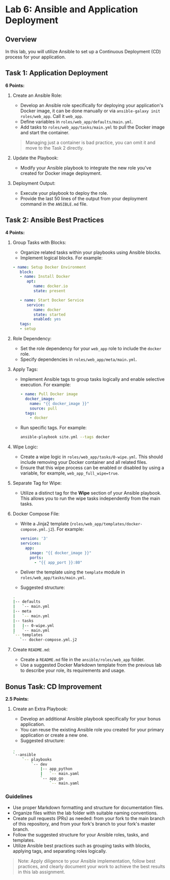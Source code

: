 # Lab 6: Ansible and Application Deployment

## Overview

In this lab, you will utilize Ansible to set up a Continuous Deployment (CD) process for your application.

## Task 1: Application Deployment

**6 Points:**

1. Create an Ansible Role:
   - Develop an Ansible role specifically for deploying your application's Docker image, it can be done manually or via `ansible-galaxy init roles/web_app`. Call it `web_app`.
   - Define variables in `roles/web_app/defaults/main.yml`.
   - Add tasks to `roles/web_app/tasks/main.yml` to pull the Docker image and start the container.

   > Managing just a container is bad practice, you can omit it and move to the Task 2 directly.

2. Update the Playbook:
   - Modify your Ansible playbook to integrate the new role you've created for Docker image deployment.

3. Deployment Output:
   - Execute your playbook to deploy the role.
   - Provide the last 50 lines of the output from your deployment command in the `ANSIBLE.md` file.

## Task 2: Ansible Best Practices

**4 Points:**

1. Group Tasks with Blocks:
   - Organize related tasks within your playbooks using Ansible blocks.
   - Implement logical blocks. For example:

   ```yaml
   - name: Setup Docker Environment
      block:
      - name: Install Docker
         apt:
            name: docker.io
            state: present

      - name: Start Docker Service
         service:
            name: docker
            state: started
            enabled: yes
      tags:
      - setup
   ```

2. Role Dependency:
   - Set the role dependency for your `web_app` role to include the `docker` role.
   - Specify dependencies in `roles/web_app/meta/main.yml`.

3. Apply Tags:
   - Implement Ansible tags to group tasks logically and enable selective execution. For example:

     ```yaml
     - name: Pull Docker image
       docker_image:
         name: "{{ docker_image }}"
         source: pull
       tags:
         - docker
     ```

   - Run specific tags. For example:

     ```bash
     ansible-playbook site.yml --tags docker
     ```

4. Wipe Logic:
   - Create a wipe logic in `roles/web_app/tasks/0-wipe.yml`. This should include removing your Docker container and all related files.
   - Ensure that this wipe process can be enabled or disabled by using a variable, for example, `web_app_full_wipe=true`.

5. Separate Tag for Wipe:
   - Utilize a distinct tag for the **Wipe** section of your Ansible playbook. This allows you to run the wipe tasks independently from the main tasks.

6. Docker Compose File:
   - Write a Jinja2 template (`roles/web_app/templates/docker-compose.yml.j2`). For example:

     ```yaml
     version: '3'
     services:
       app:
         image: "{{ docker_image }}"
         ports:
           - "{{ app_port }}:80"
     ```

   - Deliver the template using the `template` module in `roles/web_app/tasks/main.yml`.
   - Suggested structure:

   ```sh
   .
   |-- defaults
   |   `-- main.yml
   |-- meta
   |   `-- main.yml
   |-- tasks
   |   |-- 0-wipe.yml
   |   `-- main.yml
   `-- templates
      `-- docker-compose.yml.j2
   ```

7. Create `README.md`:
   - Create a `README.md` file in the `ansible/roles/web_app` folder.
   - Use a suggested Docker Markdown template from the previous lab to describe your role, its requirements and usage.

## Bonus Task: CD Improvement

**2.5 Points:**

1. Create an Extra Playbook:
   - Develop an additional Ansible playbook specifically for your bonus application.
   - You can reuse the existing Ansible role you created for your primary application or create a new one.
   - Suggested structure:

   ```sh
   .
   `--ansible
       `-- playbooks
           `-- dev
               |-- app_python
               |   `-- main.yaml
               `-- app_go
                   `-- main.yaml
   ```

### Guidelines

- Use proper Markdown formatting and structure for documentation files.
- Organize files within the lab folder with suitable naming conventions.
- Create pull requests (PRs) as needed: from your fork to the main branch of this repository, and from your fork's branch to your fork's master branch.
- Follow the suggested structure for your Ansible roles, tasks, and templates.
- Utilize Ansible best practices such as grouping tasks with blocks, applying tags, and separating roles logically.

> Note: Apply diligence to your Ansible implementation, follow best practices, and clearly document your work to achieve the best results in this lab assignment.
